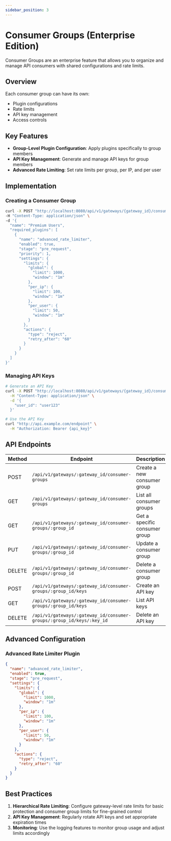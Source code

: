 ```yaml
---
sidebar_position: 3
---
```


# Consumer Groups (Enterprise Edition)

Consumer Groups are an enterprise feature that allows you to organize and manage API consumers with shared configurations and rate limits.

## Overview

Each consumer group can have its own:
- Plugin configurations
- Rate limits
- API key management
- Access controls

## Key Features

- **Group-Level Plugin Configuration**: Apply plugins specifically to group members
- **API Key Management**: Generate and manage API keys for group members
- **Advanced Rate Limiting**: Set rate limits per group, per IP, and per user

## Implementation

### Creating a Consumer Group

```bash
curl -X POST "http://localhost:8080/api/v1/gateways/{gateway_id}/consumer-groups" \
-H "Content-Type: application/json" \
-d '{
  "name": "Premium Users",
  "required_plugins": [
    {
      "name": "advanced_rate_limiter",
      "enabled": true,
      "stage": "pre_request",
      "priority": 1,
      "settings": {
        "limits": {
          "global": {
            "limit": 1000,
            "window": "1m"
          },
          "per_ip": {
            "limit": 100,
            "window": "1m"
          },
          "per_user": {
            "limit": 50,
            "window": "1m"
          }
        },
        "actions": {
          "type": "reject",
          "retry_after": "60"
        }
      }
    }
  ]
}'
```

### Managing API Keys

```bash
# Generate an API Key
curl -X POST "http://localhost:8080/api/v1/gateways/{gateway_id}/consumer-groups/{group_id}/keys" \
  -H "Content-Type: application/json" \
  -d '{
    "user_id": "user123"
  }'

# Use the API Key
curl "http://api.example.com/endpoint" \
  -H "Authorization: Bearer {api_key}"
```

## API Endpoints

| Method | Endpoint | Description |
|--------|----------|-------------|
| POST   | `/api/v1/gateways/:gateway_id/consumer-groups` | Create a new consumer group |
| GET    | `/api/v1/gateways/:gateway_id/consumer-groups` | List all consumer groups |
| GET    | `/api/v1/gateways/:gateway_id/consumer-groups/:group_id` | Get a specific consumer group |
| PUT    | `/api/v1/gateways/:gateway_id/consumer-groups/:group_id` | Update a consumer group |
| DELETE | `/api/v1/gateways/:gateway_id/consumer-groups/:group_id` | Delete a consumer group |
| POST   | `/api/v1/gateways/:gateway_id/consumer-groups/:group_id/keys` | Create an API key |
| GET    | `/api/v1/gateways/:gateway_id/consumer-groups/:group_id/keys` | List API keys |
| DELETE | `/api/v1/gateways/:gateway_id/consumer-groups/:group_id/keys/:key_id` | Delete an API key |

## Advanced Configuration

### Advanced Rate Limiter Plugin

```json
{
  "name": "advanced_rate_limiter",
  "enabled": true,
  "stage": "pre_request",
  "settings": {
    "limits": {
      "global": {
        "limit": 1000,
        "window": "1m"
      },
      "per_ip": {
        "limit": 100,
        "window": "1m"
      },
      "per_user": {
        "limit": 50,
        "window": "1m"
      }
    },
    "actions": {
      "type": "reject",
      "retry_after": "60"
    }
  }
}
```

## Best Practices

1. **Hierarchical Rate Limiting**: Configure gateway-level rate limits for basic protection and consumer group limits for fine-grained control
2. **API Key Management**: Regularly rotate API keys and set appropriate expiration times
3. **Monitoring**: Use the logging features to monitor group usage and adjust limits accordingly

